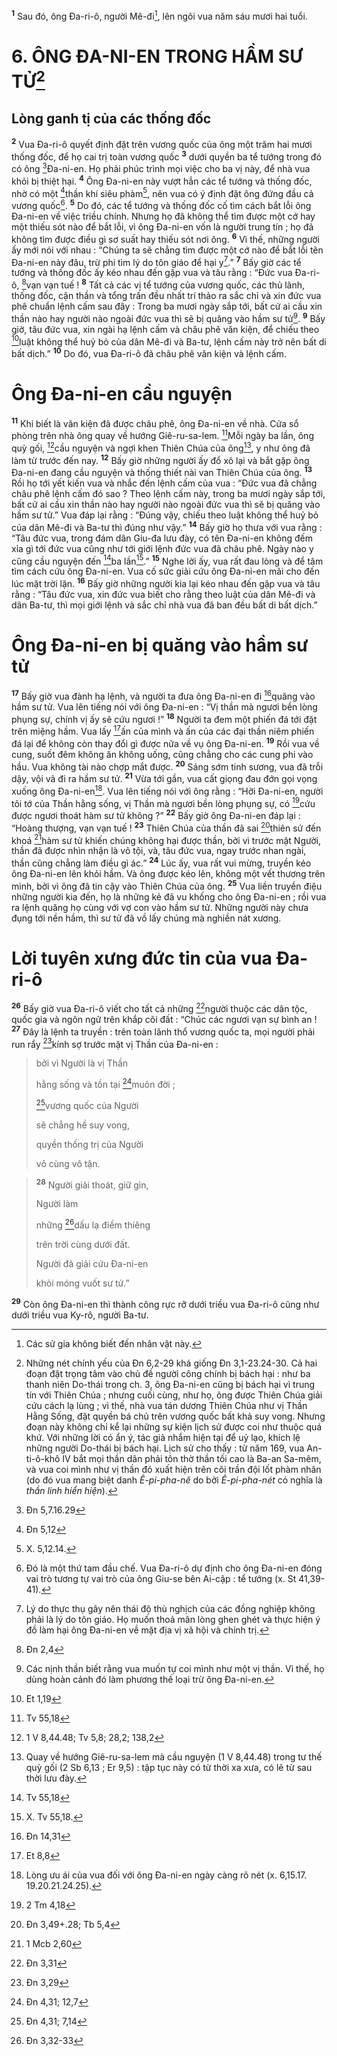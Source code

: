 <sup><b>1</b></sup> Sau đó, ông Đa-ri-ô, người Mê-đi[^1], lên ngôi vua năm sáu mươi hai tuổi.

# 6. ÔNG ĐA-NI-EN TRONG HẦM SƯ TỬ[^2]
## Lòng ganh tị của các thống đốc
<sup><b>2</b></sup> Vua Đa-ri-ô quyết định đặt trên vương quốc của ông một trăm hai mươi thống đốc, để họ cai trị toàn vương quốc <sup><b>3</b></sup> dưới quyền ba tể tướng trong đó có ông [^1*]Đa-ni-en. Họ phải phúc trình mọi việc cho ba vị này, để nhà vua khỏi bị thiệt hại. <sup><b>4</b></sup> Ông Đa-ni-en này vượt hẳn các tể tướng và thống đốc, nhờ có một [^2*]thần khí siêu phàm[^3], nên vua có ý định đặt ông đứng đầu cả vương quốc[^4]. <sup><b>5</b></sup> Do đó, các tể tướng và thống đốc cố tìm cách bắt lỗi ông Đa-ni-en về việc triều chính. Nhưng họ đã không thể tìm được một cớ hay một thiếu sót nào để bắt lỗi, vì ông Đa-ni-en vốn là người trung tín ; họ đã không tìm được điều gì sơ suất hay thiếu sót nơi ông. <sup><b>6</b></sup> Vì thế, những người ấy mới nói với nhau : “Chúng ta sẽ chẳng tìm được một cớ nào để bắt lỗi tên Đa-ni-en này đâu, trừ phi tìm lý do tôn giáo để hại y[^5].” <sup><b>7</b></sup> Bấy giờ các tể tướng và thống đốc ấy kéo nhau đến gặp vua và tâu rằng : “Đức vua Đa-ri-ô, [^3*]vạn vạn tuế ! <sup><b>8</b></sup> Tất cả các vị tể tướng của vương quốc, các thủ lãnh, thống đốc, cận thần và tổng trấn đều nhất trí thảo ra sắc chỉ và xin đức vua phê chuẩn lệnh cấm sau đây : Trong ba mươi ngày sắp tới, bất cứ ai cầu xin thần nào hay người nào ngoài đức vua thì sẽ bị quăng vào hầm sư tử[^6]. <sup><b>9</b></sup> Bấy giờ, tâu đức vua, xin ngài hạ lệnh cấm và châu phê văn kiện, để chiếu theo [^4*]luật không thể huỷ bỏ của dân Mê-đi và Ba-tư, lệnh cấm này trở nên bất di bất dịch.” <sup><b>10</b></sup> Do đó, vua Đa-ri-ô đã châu phê văn kiện và lệnh cấm.

# Ông Đa-ni-en cầu nguyện
<sup><b>11</b></sup> Khi biết là văn kiện đã được châu phê, ông Đa-ni-en về nhà. Cửa sổ phòng trên nhà ông quay về hướng Giê-ru-sa-lem. [^5*]Mỗi ngày ba lần, ông quỳ gối, [^6*]cầu nguyện và ngợi khen Thiên Chúa của ông[^7], y như ông đã làm từ trước đến nay. <sup><b>12</b></sup> Bấy giờ những người ấy đổ xô lại và bắt gặp ông Đa-ni-en đang cầu nguyện và thống thiết nài van Thiên Chúa của ông. <sup><b>13</b></sup> Rồi họ tới yết kiến vua và nhắc đến lệnh cấm của vua : “Đức vua đã chẳng châu phê lệnh cấm đó sao ? Theo lệnh cấm này, trong ba mươi ngày sắp tới, bất cứ ai cầu xin thần nào hay người nào ngoài đức vua thì sẽ bị quăng vào hầm sư tử.” Vua đáp lại rằng : “Đúng vậy, chiếu theo luật không thể huỷ bỏ của dân Mê-đi và Ba-tư thì đúng như vậy.” <sup><b>14</b></sup> Bấy giờ họ thưa với vua rằng : “Tâu đức vua, trong đám dân Giu-đa lưu đày, có tên Đa-ni-en không đếm xỉa gì tới đức vua cũng như tới giới lệnh đức vua đã châu phê. Ngày nào y cũng cầu nguyện đến [^7*]ba lần[^8].” <sup><b>15</b></sup> Nghe lời ấy, vua rất đau lòng và để tâm tìm cách cứu ông Đa-ni-en. Vua cố sức giải cứu ông Đa-ni-en mãi cho đến lúc mặt trời lặn. <sup><b>16</b></sup> Bấy giờ những người kia lại kéo nhau đến gặp vua và tâu rằng : “Tâu đức vua, xin đức vua biết cho rằng theo luật của dân Mê-đi và dân Ba-tư, thì mọi giới lệnh và sắc chỉ nhà vua đã ban đều bất di bất dịch.”

# Ông Đa-ni-en bị quăng vào hầm sư tử
<sup><b>17</b></sup> Bấy giờ vua đành hạ lệnh, và người ta đưa ông Đa-ni-en đi [^8*]quăng vào hầm sư tử. Vua lên tiếng nói với ông Đa-ni-en : “Vị thần mà ngươi bền lòng phụng sự, chính vị ấy sẽ cứu ngươi !” <sup><b>18</b></sup> Người ta đem một phiến đá tới đặt trên miệng hầm. Vua lấy [^9*]ấn của mình và ấn của các đại thần niêm phiến đá lại để không còn thay đổi gì được nữa về vụ ông Đa-ni-en. <sup><b>19</b></sup> Rồi vua về cung, suốt đêm không ăn không uống, cũng chẳng cho các cung phi vào hầu. Vua không tài nào chợp mắt được. <sup><b>20</b></sup> Sáng sớm tinh sương, vua đã trỗi dậy, vội vã đi ra hầm sư tử. <sup><b>21</b></sup> Vừa tới gần, vua cất giọng đau đớn gọi vọng xuống ông Đa-ni-en[^9]. Vua lên tiếng nói với ông rằng : “Hỡi Đa-ni-en, người tôi tớ của Thần hằng sống, vị Thần mà ngươi bền lòng phụng sự, có [^10*]cứu được ngươi thoát hàm sư tử không ?” <sup><b>22</b></sup> Bấy giờ ông Đa-ni-en đáp lại : “Hoàng thượng, vạn vạn tuế ! <sup><b>23</b></sup> Thiên Chúa của thần đã sai [^11*]thiên sứ đến khoá [^12*]hàm sư tử khiến chúng không hại được thần, bởi vì trước mặt Người, thần đã được nhìn nhận là vô tội, và, tâu đức vua, ngay trước nhan ngài, thần cũng chẳng làm điều gì ác.” <sup><b>24</b></sup> Lúc ấy, vua rất vui mừng, truyền kéo ông Đa-ni-en lên khỏi hầm. Và ông được kéo lên, không một vết thương trên mình, bởi vì ông đã tin cậy vào Thiên Chúa của ông. <sup><b>25</b></sup> Vua liền truyền điệu những người kia đến, họ là những kẻ đã vu khống cho ông Đa-ni-en ; rồi vua ra lệnh quăng họ cùng với vợ con vào hầm sư tử. Những người này chưa đụng tới nền hầm, thì sư tử đã vồ lấy chúng mà nghiền nát xương.

# Lời tuyên xưng đức tin của vua Đa-ri-ô
<sup><b>26</b></sup> Bấy giờ vua Đa-ri-ô viết cho tất cả những [^13*]người thuộc các dân tộc, quốc gia và ngôn ngữ trên khắp cõi đất : “Chúc các ngươi vạn sự bình an ! <sup><b>27</b></sup> Đây là lệnh ta truyền : trên toàn lãnh thổ vương quốc ta, mọi người phải run rẩy [^14*]kính sợ trước mặt vị Thần của Đa-ni-en : 
> bởi vì Người là vị Thần
> 
> hằng sống và tồn tại [^15*]muôn đời ;
> 
> [^16*]vương quốc của Người
> 
> sẽ chẳng hề suy vong,
> 
> quyền thống trị của Người
> 
> vô cùng vô tận.
>


> <sup><b>28</b></sup> Người giải thoát, giữ gìn,
> 
> Người làm
> 
> những [^17*]dấu lạ điềm thiêng
> 
> trên trời cùng dưới đất.
> 
> Người đã giải cứu Đa-ni-en
> 
> khỏi móng vuốt sư tử.”
>

<sup><b>29</b></sup> Còn ông Đa-ni-en thì thành công rực rỡ dưới triều vua Đa-ri-ô cũng như dưới triều vua Ky-rô, người Ba-tư.

[^1]: Các sử gia không biết đến nhân vật này.
[^2]: Những nét chính yếu của Đn 6,2-29 khá giống Đn 3,1-23.24-30. Cả hai đoạn đặt trọng tâm vào chủ đề người công chính bị bách hại : như ba thanh niên Do-thái trong ch. 3, ông Đa-ni-en cũng bị bách hại vì trung tín với Thiên Chúa ; nhưng cuối cùng, như họ, ông được Thiên Chúa giải cứu cách lạ lùng ; vì thế, nhà vua tán dương Thiên Chúa như vị Thần Hằng Sống, đặt quyền bá chủ trên vương quốc bất khả suy vong. Nhưng đoạn này không chỉ kể lại những sự kiện lịch sử được coi như thuộc quá khứ. Với những lời có ẩn ý, tác giả nhắm hiện tại để uỷ lạo, khích lệ những người Do-thái bị bách hại. Lịch sử cho thấy : từ năm 169, vua An-ti-ô-khô IV bắt mọi thần dân phải tôn thờ thần tối cao là Ba-an Sa-mêm, và vua coi mình như vị thần đó xuất hiện trên cõi trần đội lốt phàm nhân (do đó vua mang biệt danh <i>Ê-pi-pha-nê</i> do bởi <i>Ê-pi-pha-nét</i> có nghĩa là <i>thần linh hiển hiện</i>).
[^3]: X. 5,12.14.
[^4]: Đó là một thứ tam đầu chế. Vua Đa-ri-ô dự định cho ông Đa-ni-en đóng vai trò tương tự vai trò của ông Giu-se bên Ai-cập : tể tướng (x. St 41,39-41).
[^5]: Lý do thực thụ gây nên thái độ thù nghịch của các đồng nghiệp không phải là lý do tôn giáo. Họ muốn thoả mãn lòng ghen ghét và thực hiện ý đồ làm hại ông Đa-ni-en về mặt địa vị xã hội và chính trị.
[^6]: Các nịnh thần biết rằng vua muốn tự coi mình như một vị thần. Vì thế, họ dùng hoàn cảnh đó làm phương thế loại trừ ông Đa-ni-en.
[^7]: Quay về hướng Giê-ru-sa-lem mà cầu nguyện (1 V 8,44.48) trong tư thế quỳ gối (2 Sb 6,13 ; Er 9,5) : tập tục này có từ thời xa xưa, có lẽ từ sau thời lưu đày.
[^8]: X. Tv 55,18.
[^9]: Lòng ưu ái của vua đối với ông Đa-ni-en ngày càng rõ nét (x. 6,15.17. 19.20.21.24.25).
[^1*]: Đn 5,7.16.29
[^2*]: Đn 5,12
[^3*]: Đn 2,4
[^4*]: Et 1,19
[^5*]: Tv 55,18
[^6*]: 1 V 8,44.48; Tv 5,8; 28,2; 138,2
[^7*]: Tv 55,18
[^8*]: Đn 14,31
[^9*]: Et 8,8
[^10*]: 2 Tm 4,18
[^11*]: Đn 3,49+.28; Tb 5,4
[^12*]: 1 Mcb 2,60
[^13*]: Đn 3,31
[^14*]: Đn 3,29
[^15*]: Đn 4,31; 12,7
[^16*]: Đn 4,31; 7,14
[^17*]: Đn 3,32-33
